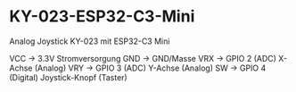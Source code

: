 # KY-023-ESP32-C3-Mini
Analog Joystick KY-023 mit ESP32-C3 Mini

VCC -> 3.3V Stromversorgung
GND -> GND/Masse
VRX -> GPIO 2 (ADC) X-Achse (Analog)
VRY -> GPIO 3 (ADC) Y-Achse (Analog)
SW -> GPIO 4 (Digital) Joystick-Knopf (Taster)
